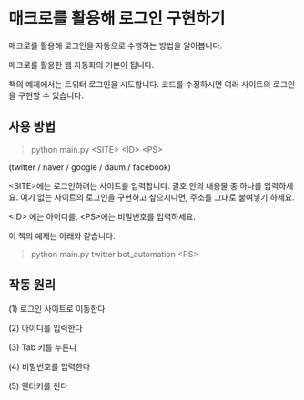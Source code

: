 # 매크로를 활용해 로그인 구현하기

매크로를 활용해 로그인을 자동으로 수행하는 방법을 알아봅니다. 

매크로를 활용한 웹 자동화의 기본이 됩니다.

책의 예제에서는 트위터 로그인을 시도합니다. 코드를 수정하시면 여러 사이트의 로그인을 구현할 수 있습니다.

## 사용 방법
> python main.py <SITE\> <ID\> <PS\>

(twitter / naver / google / daum / facebook)

<SITE\>에는 로그인하려는 사이트를 입력합니다. 괄호 안의 내용물 중 하나를 입력하세요.
여기 없는 사이트의 로그인을 구현하고 싶으시다면, 주소를 그대로 붙여넣기 하세요.


 <ID\> 에는 아이디를, <PS\>에는 비밀번호를 입력하세요.
 
 이 책의 예제는 아래와 같습니다.
 
 > python main.py twitter bot_automation <PS\> 

## 작동 원리
(1) 로그인 사이트로 이동한다

(2) 아이디를 입력한다

(3) Tab 키를 누른다

(4) 비밀번호를 입력한다

(5) 엔터키를 친다

